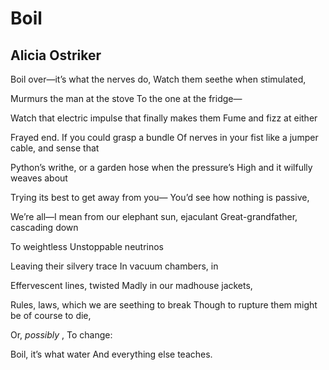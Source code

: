 # Boil
## Alicia Ostriker
Boil over—it’s what the nerves do,
Watch them seethe when stimulated,

Murmurs the man at the stove
To the one at the fridge—

Watch that electric impulse that finally makes them
Fume and fizz at either

Frayed end. If you could grasp a bundle
Of nerves in your fist like a jumper cable, and sense that

Python’s writhe, or a garden hose when the pressure’s
High and it wilfully weaves about

Trying its best to get away from you—
You’d see how nothing is passive,

We’re all—I mean from our elephant sun, ejaculant
Great-grandfather, cascading down

To weightless
Unstoppable neutrinos

Leaving their silvery trace
In vacuum chambers, in

Effervescent lines, twisted
Madly in our madhouse jackets,

Rules, laws, which we are seething to break
Though to rupture them might be of course to die,

Or, _possibly_ ,
To change:

Boil, it’s what water
And everything else teaches.